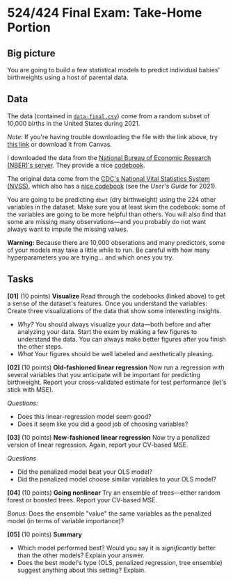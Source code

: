 # 524/424 Final Exam: Take-Home Portion

## Big picture 

You are going to build a few statistical models to predict individual babies' birthweights using a host of parental data.

## Data

The data (contained in [`data-final.csv`](https://github.com/edrubin/EC524W23/blob/master/exam/take-home/data-final.csv)) come from a random subset of 10,000 births in the United States during 2021.

*Note:* If you're having trouble downloading the file with the link above, try [this link](https://minhaskamal.github.io/DownGit/#/home?url=https://github.com/edrubin/EC524W23/blob/626cf8b30a770055c04ea48174f67f1441bf8ee5/exam/take-home/data-final.csv) or download it from Canvas. 

I downloaded the data from the [National Bureau of Economic Research (NBER)'s server](https://www.nber.org/research/data/vital-statistics-natality-birth-data). They provide a nice [codebook](https://data.nber.org/nvss/natality/code/nat2021us.html).

The original data come from the [CDC's National Vital Statistics System (NVSS)](https://www.cdc.gov/nchs/nvss/birth_methods.htm#anchor_1551744577970), which also has a [nice codebook](https://www.cdc.gov/nchs/data_access/vitalstatsonline.htm) (see the *User's Guide* for 2021). 

You are going to be predicting `dbwt` (dry birthweight) using the 224 other variables in the dataset. Make sure you at least skim the codebook: some of the variables are going to be more helpful than others. You will also find that some are missing many observations—and you probably do not want always want to impute the missing values.

**Warning:** Because there are 10,000 obserations and many predictors, some of your models may take a little while to run. Be careful with how many hyperparameters you are trying... and which ones you try.

## Tasks

**[01]** (10 points) **Visualize** Read through the codebooks (linked above) to get a sense of the dataset's features. Once you understand the variables: Create three visualizations of the data that show some interesting insights. 

- *Why?* You should always visualize your data—both before and after analyzing your data. Start the exam by making a few figures to understand the data. You can always make better figures after you finish the other steps.
- *What* Your figures should be well labeled and aesthetically pleasing.

**[02]** (10 points) **Old-fashioned linear regression**  Now run a regression with several variables that you anticipate will be important for predicting birthweight. Report your cross-validated estimate for test performance (let's stick with MSE).

*Questions:*

- Does this linear-regression model seem good? 
- Does it seem like you did a good job of choosing variables?

**[03]** (10 points) **New-fashioned linear regression** Now try a penalized version of linear regression. Again, report your CV-based MSE.

*Questions*

- Did the penalized model beat your OLS model?
- Did the penalized model choose similar variables to your OLS model?

**[04]** (10 points) **Going nonlinear** Try an ensemble of trees—either random forest or boosted trees. Report your CV-based MSE.

*Bonus:* Does the ensemble "value" the same variables as the penalized model (in terms of variable importance)?

**[05]** (10 points) **Summary**

- Which model performed best? Would you say it is *significantly* better than the other models? Explain your answer.
- Does the best model's type (OLS, penalized regression, tree ensemble) suggest anything about this setting? Explain.

